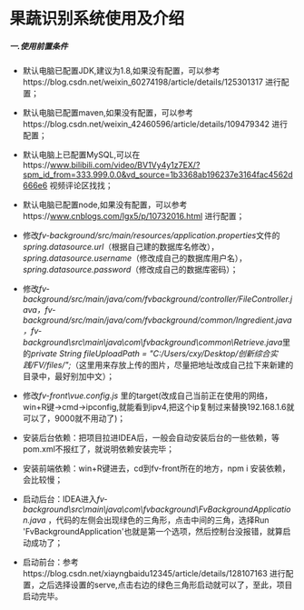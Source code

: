 # 果蔬识别系统使用及介绍

##### 一.使用前置条件

- 默认电脑已配置JDK,建议为1.8,如果没有配置，可以参考https://blog.csdn.net/weixin_60274198/article/details/125301317 进行配置；

- 默认电脑已配置maven,如果没有配置，可以参考https://blog.csdn.net/weixin_42460596/article/details/109479342 进行配置；

- 默认电脑上已配置MySQL,可以在https://www.bilibili.com/video/BV1Vy4y1z7EX/?spm_id_from=333.999.0.0&vd_source=1b3368ab196237e3164fac4562d666e6 视频评论区找找；

- 默认电脑已配置node,如果没有配置，可以参考https://www.cnblogs.com/lgx5/p/10732016.html 进行配置；

- 修改*fv-background/src/main/resources/application.properties*文件的*spring.datasource.url*（根据自己建的数据库名修改）， *spring.datasource.username*（修改成自己的数据库用户名），*spring.datasource.password*（修改成自己的数据库密码）；

- 修改*fv-background/src/main/java/com/fvbackground/controller/FileController.java，fv-background/src/main/java/com/fvbackground/common/Ingredient.java，fv-background\src\main\java\com\fvbackground\common\Retrieve.java*里的*private String fileUploadPath = "C:/Users/cxy/Desktop/创新综合实践/FV/files/";*（这里用来存放上传的图片，尽量把地址改成自己拉下来新建的目录中，最好别加中文）；

- 修改*fv-front\vue.config.js* 里的target(改成自己当前正在使用的网络，win+R键->cmd->ipconfig,就能看到ipv4,把这个ip复制过来替换192.168.1.6就可以了，9000就不用动了)；

- 安装后台依赖：把项目拉进IDEA后，一般会自动安装后台的一些依赖，等pom.xml不报红了，就说明依赖安装完毕；

- 安装前端依赖：win+R键进去，cd到fv-front所在的地方，npm i 安装依赖，会比较慢；

- 启动后台：IDEA进入*fv-background\src\main\java\com\fvbackground\FvBackgroundApplication.java*  ，代码的左侧会出现绿色的三角形，点击中间的三角，选择Run 'FvBackgroundApplication'也就是第一个选项，然后控制台没报错，就算启动成功了；

- 启动前台：参考https://blog.csdn.net/xiayngbaidu12345/article/details/128107163  进行配置，之后选择设置的serve,点击右边的绿色三角形启动就可以了，至此，项目启动完毕。

  

  

  

  

  

  

